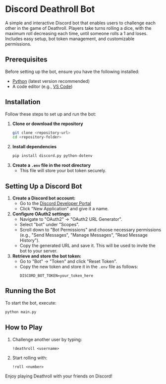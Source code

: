 # Discord Deathroll Bot

A simple and interactive Discord bot that enables users to challenge each other in the game of Deathroll. Players take turns rolling a dice, with the maximum roll decreasing each time, until someone rolls a 1 and loses. Includes easy setup, bot token management, and customizable permissions.

## Prerequisites

Before setting up the bot, ensure you have the following installed:

- [Python](https://www.python.org/downloads/) (latest version recommended)
- A code editor (e.g., [VS Code](https://code.visualstudio.com/))

## Installation

Follow these steps to set up and run the bot:

1. **Clone or download the repository**
   ```sh
   git clone <repository-url>
   cd <repository-folder>
   ```
2. **Install dependencies**
   ```sh
   pip install discord.py python-dotenv
   ```
3. **Create a **`.env`** file in the root directory**
   - This file will store your bot token securely.

## Setting Up a Discord Bot

1. **Create a Discord bot account:**
   - Go to the [Discord Developer Portal](https://discord.com/developers/applications)
   - Click "New Application" and give it a name.
2. **Configure OAuth2 settings:**
   - Navigate to "OAuth2" → "OAuth2 URL Generator".
   - Select "bot" under "Scopes".
   - Scroll down to "Bot Permissions" and choose necessary permissions (e.g., "Send Messages", "Manage Messages", "Read Message History").
   - Copy the generated URL and save it. This will be used to invite the bot to your server.
3. **Retrieve and store the bot token:**
   - Go to "Bot" → "Token" and click "Reset Token".
   - Copy the new token and store it in the `.env` file as follows:
     ```env
     DISCORD_BOT_TOKEN=your_token_here
     ```

## Running the Bot

To start the bot, execute:

```sh
python main.py
```

## How to Play

1. Challenge another user by typing:
   ```
   !deathroll <username>
   ```
2. Start rolling with:
   ```
   !roll <number>
   ```

Enjoy playing Deathroll with your friends on Discord!
